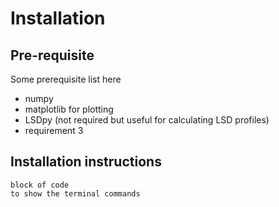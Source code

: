 # Installation

## Pre-requisite

Some prerequisite list here

* numpy
* matplotlib for plotting
* LSDpy (not required but useful for calculating LSD profiles)
* requirement 3

## Installation instructions

	block of code
	to show the terminal commands
